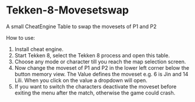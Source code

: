 # Tekken-8-Movesetswap
A small CheatEngine Table to swap the movesets of P1 and P2

How to use:

1. Install cheat engine.
2. Start Tekken 8, select the Tekken 8 process and open this table.
3. Choose any mode or character till you reach the map selection screen.
4. Now change the moveset of P1 and P2 in the lower left corner below the button memory view.
   The Value defines the moveset e.g. 6 is Jin and 14 Lili. When you click on the value a dropdown will open.
6. If you want to switch the characters deactivate the moveset before exiting the menu after the match, otherwise the game could crash.
